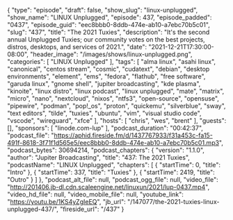 {
  "type": "episode",
  "draft": false,
  "show_slug": "linux-unplugged",
  "show_name": "LINUX Unplugged",
  "episode": 437,
  "episode_padded": "0437",
  "episode_guid": "eec8bbb0-8ddb-474e-ab10-a7ebc70b5c01",
  "slug": "437",
  "title": "The 2021 Tuxies",
  "description": "It's the second annual Unplugged Tuxies; our community votes on the best projects, distros, desktops, and services of 2021.",
  "date": "2021-12-21T17:30:00-08:00",
  "header_image": "/images/shows/linux-unplugged.png",
  "categories": [
    "LINUX Unplugged"
  ],
  "tags": [
    "alma linux",
    "asahi linux",
    "canonical",
    "centos stream",
    "cosmic",
    "cudatext",
    "debian",
    "desktop environments",
    "element",
    "ems",
    "fedora",
    "flathub",
    "free software",
    "garuda linux",
    "gnome shell",
    "jupiter broadcasting",
    "kde plasma",
    "kinoite",
    "linux distro",
    "linux podcast",
    "linux unplugged",
    "mate",
    "matrix",
    "micro",
    "nano",
    "nextcloud",
    "nixos",
    "ntfs3",
    "open-source",
    "opensuse",
    "pipewire",
    "podman",
    "pop!_os",
    "proton",
    "quickemu",
    "silverblue",
    "sway",
    "text editors",
    "tilde",
    "tuxies",
    "ubuntu",
    "vim",
    "visual studio code",
    "vscode",
    "wireguard",
    "xfce"
  ],
  "hosts": [
    "chris",
    "wes",
    "brent"
  ],
  "guests": [],
  "sponsors": [
    "linode.com-lup"
  ],
  "podcast_duration": "00:42:37",
  "podcast_file": "https://aphid.fireside.fm/d/1437767933/f31a453c-fa15-491f-8618-3f71f1d565e5/eec8bbb0-8ddb-474e-ab10-a7ebc70b5c01.mp3",
  "podcast_bytes": 30694214,
  "podcast_chapters": {
    "version": "1.1.0",
    "author": "Jupiter Broadcasting",
    "title": "437: The 2021 Tuxies",
    "podcastName": "LINUX Unplugged",
    "chapters": [
      {
        "startTime": 0,
        "title": "Intro"
      },
      {
        "startTime": 337,
        "title": "Tuxies"
      },
      {
        "startTime": 2419,
        "title": "Outro"
      }
    ]
  },
  "podcast_alt_file": null,
  "podcast_ogg_file": null,
  "video_file": "http://201406.jb-dl.cdn.scaleengine.net/linuxun/2021/lup-0437.mp4",
  "video_hd_file": null,
  "video_mobile_file": null,
  "youtube_link": "https://youtu.be/1KS4yZgIeEQ",
  "jb_url": "/147077/the-2021-tuxies-linux-unplugged-437/",
  "fireside_url": "/437"
}

